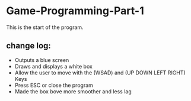 # Game-Programming-Part-1

This is the start of the program.

change log:
-----------
- Outputs a blue screen
- Draws and displays a white box
- Allow the user to move with the (WSAD) and (UP DOWN LEFT RIGHT) Keys
- Press ESC or close the program
- Made the box bove more smoother and less lag

